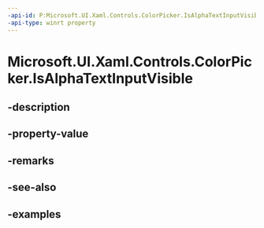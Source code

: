```yaml
---
-api-id: P:Microsoft.UI.Xaml.Controls.ColorPicker.IsAlphaTextInputVisible
-api-type: winrt property
---
```


<!-- Property syntax.
public bool IsAlphaTextInputVisible { get;  set; }
-->

# Microsoft.UI.Xaml.Controls.ColorPicker.IsAlphaTextInputVisible

## -description

## -property-value

## -remarks

## -see-also

## -examples

